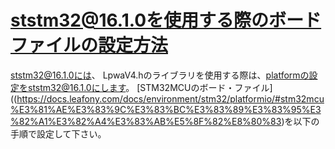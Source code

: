 # ststm32@16.1.0を使用する際のボードファイルの設定方法
ststm32@16.1.0には、
LpwaV4.hのライブラリを使用する際は、platformの設定をststm32@16.1.0にします。
[STM32MCUのボード・ファイル]((https://docs.leafony.com/docs/environment/stm32/platformio/#stm32mcu%E3%81%AE%E3%83%9C%E3%83%BC%E3%83%89%E3%83%95%E3%82%A1%E3%82%A4%E3%83%AB%E5%8F%82%E8%80%83)を以下の手順で設定して下さい。


